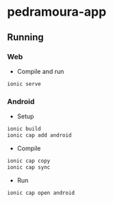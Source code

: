 # pedramoura-app

## Running

### Web

* Compile and run

```sh
ionic serve
```

### Android

* Setup
```sh
ionic build
ionic cap add android
```

* Compile
```sh
ionic cap copy
ionic cap sync
```

* Run
```sh
ionic cap open android
```
